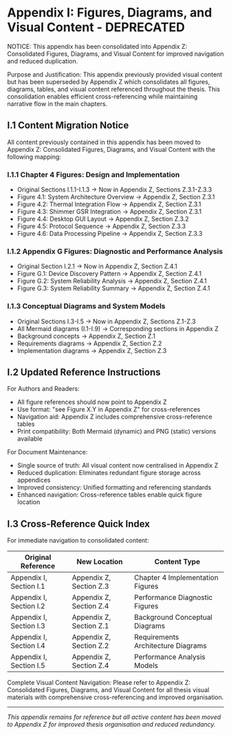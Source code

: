 # Appendix I: Figures, Diagrams, and Visual Content - DEPRECATED

NOTICE: This appendix has been consolidated into Appendix Z: Consolidated Figures, Diagrams, and Visual Content for improved navigation and reduced duplication.

Purpose and Justification: This appendix previously provided visual content but has been superseded by Appendix Z which consolidates all figures, diagrams, tables, and visual content referenced throughout the thesis. This consolidation enables efficient cross-referencing while maintaining narrative flow in the main chapters.

## I.1 Content Migration Notice

All content previously contained in this appendix has been moved to Appendix Z: Consolidated Figures, Diagrams, and Visual Content with the following mapping:

### I.1.1 Chapter 4 Figures: Design and Implementation
- Original Sections I.1.1-I.1.3 → Now in Appendix Z, Sections Z.3.1-Z.3.3
- Figure 4.1: System Architecture Overview → Appendix Z, Section Z.3.1
- Figure 4.2: Thermal Integration Flow → Appendix Z, Section Z.3.1  
- Figure 4.3: Shimmer GSR Integration → Appendix Z, Section Z.3.1
- Figure 4.4: Desktop GUI Layout → Appendix Z, Section Z.3.2
- Figure 4.5: Protocol Sequence → Appendix Z, Section Z.3.3
- Figure 4.6: Data Processing Pipeline → Appendix Z, Section Z.3.3

### I.1.2 Appendix G Figures: Diagnostic and Performance Analysis
- Original Section I.2.1 → Now in Appendix Z, Section Z.4.1
- Figure G.1: Device Discovery Pattern → Appendix Z, Section Z.4.1
- Figure G.2: System Reliability Analysis → Appendix Z, Section Z.4.1
- Figure G.3: System Reliability Summary → Appendix Z, Section Z.4.1

### I.1.3 Conceptual Diagrams and System Models
- Original Sections I.3-I.5 → Now in Appendix Z, Sections Z.1-Z.3
- All Mermaid diagrams (I.1-I.9) → Corresponding sections in Appendix Z
- Background concepts → Appendix Z, Section Z.1
- Requirements diagrams → Appendix Z, Section Z.2
- Implementation diagrams → Appendix Z, Section Z.3

## I.2 Updated Reference Instructions

For Authors and Readers:
- All figure references should now point to Appendix Z
- Use format: "see Figure X.Y in Appendix Z" for cross-references
- Navigation aid: Appendix Z includes comprehensive cross-reference tables
- Print compatibility: Both Mermaid (dynamic) and PNG (static) versions available

For Document Maintenance:
- Single source of truth: All visual content now centralised in Appendix Z
- Reduced duplication: Eliminates redundant figure storage across appendices
- Improved consistency: Unified formatting and referencing standards
- Enhanced navigation: Cross-reference tables enable quick figure location

## I.3 Cross-Reference Quick Index

For immediate navigation to consolidated content:

| Original Reference | New Location | Content Type |
|---|---|---|
| Appendix I, Section I.1 | Appendix Z, Section Z.3 | Chapter 4 Implementation Figures |
| Appendix I, Section I.2 | Appendix Z, Section Z.4 | Performance Diagnostic Figures |
| Appendix I, Section I.3 | Appendix Z, Section Z.1 | Background Conceptual Diagrams |
| Appendix I, Section I.4 | Appendix Z, Section Z.2 | Requirements Architecture Diagrams |
| Appendix I, Section I.5 | Appendix Z, Section Z.4 | Performance Analysis Models |

Complete Visual Content Navigation: Please refer to Appendix Z: Consolidated Figures, Diagrams, and Visual Content for all thesis visual materials with comprehensive cross-referencing and improved organisation.

---

*This appendix remains for reference but all active content has been moved to Appendix Z for improved thesis organisation and reduced redundancy.*
